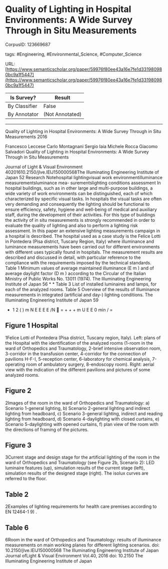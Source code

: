 # Quality of Lighting in Hospital Environments: A Wide Survey Through in Situ Measurements

CorpusID: 123669687
 
tags: #Engineering, #Environmental_Science, #Computer_Science

URL: [https://www.semanticscholar.org/paper/59976f80ee43a16e7fe1d331980980bc9a1f5447](https://www.semanticscholar.org/paper/59976f80ee43a16e7fe1d331980980bc9a1f5447)
 
| Is Survey?        | Result          |
| ----------------- | --------------- |
| By Classifier     | False |
| By Annotator      | (Not Annotated) |

---

Quality of Lighting in Hospital Environments: A Wide Survey Through in Situ Measurements
2016

Francesco Leccese 
Carlo Montagnani 
Sergio Iaia 
Michele Rocca 
Giacomo Salvadori 
Quality of Lighting in Hospital Environments: A Wide Survey Through in Situ Measurements

Journal of Light & Visual Environment
40201610.2150/jlve.IEIJ150000568The Illuminating Engineering Institute of Japan 52 Research Notehospital lightingvisual work environmentilluminance measurementsluminance mea- surementslighting conditions assessment
In hospital buildings, such as in other large and multi-purpose buildings, a wide variety of work environments can be distinguished, each of which characterized by specific visual tasks. In hospitals the visual tasks are often very demanding and consequently the lighting should be functional to ensure efficiency, safety, hygiene and well-being of medical and auxiliary staff, during the development of their activities. For this type of buildings the activity of in situ measurements is strongly recommended in order to evaluate the quality of lighting and also to perform a lighting risk assessment. In this paper an extensive lighting measurements campaign in a hospital is described. The hospital used as a case study is the Felice Lotti in Pontedera (Pisa district, Tuscany Region, Italy) where illuminance and luminance measurements have been carried out for different environments with different uses typically found in hospitals. The measurement results are described and discussed in detail, with particular reference to the compliance with the requirements imposed by the technical standards.
 Table 1 
Minimum values of average maintained illuminance (E m ) and of average daylight factor (D m ) according to the Circular of the Italian Ministry of Public Works No. 13011 (1974).  The Illuminating Engineering Institute of Japan 56 * * Table 3 List of installed luminaires and lamps, for each of the analyzed rooms. Table 5 Overview of the results of Illuminance measurements in integrated (artificial and day-) lighting conditions. The Illuminating Engineering Institute of Japan 59  
* 1 2 ( ) m N E E E E /N  = + + + m U E E 0 min / =
## Figure 1 Hospital
1Felice Lotti of Pontedera (Pisa district, Tuscany region, Italy). Left: plans of the Hospital with the identification of the analyzed rooms (1-room in the ward of Orthopedics and Traumatology, 2-brief intensive observation room, 3-corridor in the transfusion center, 4-corridor for the connection of pavilions H-F-I, 5-reception center, 6-laboratory for chemical analysis, 7-operating room of ambulatory surgery, 8-endoscopy room). Right: aerial view with the indication of the different pavilions and pictures of some analyzed rooms.

## Figure 2
2Images of the room in the ward of Orthopedics and Traumatology: a) Scenario 1-general lighting, b) Scenario 2-general lighting and indirect lighting from headboard, c) Scenario 3-general lighting, indirect and reading lighting from headboard, d) Scenario 4-daylighting with closed curtains, e) Scenario 5-daylighting with opened curtains, f) plan view of the room with the directions of framing of the pictures.

## Figure 3
3Current stage and design stage for the artificial lighting of the room in the ward of Orthopedics and Traumatology (see Figure 2b, Scenario 2): LED luminaire features (up), simulation results of the current stage (left), simulation results of the designed stage (right). The isolux curves are referred to the floor.

## Table 2
2Examples of lighting requirements for health care premises according to EN 12464-1 9) .

## Table 6
6Room in the ward of Orthopedics and Traumatology: results of illuminance measurements on main working planes for different lighting scenarios.
doi: 10.2150/jlve.IEIJ150000568    The Illuminating Engineering Institute of Japan
Journal ofLight & Visual Environment Vol.40, 2016   doi: 10.2150 The Illuminating Engineering Institute of Japan